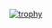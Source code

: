 [![trophy](https://github-profile-trophy.vercel.app/?username=johnnyalmd)](https://github.com/ryo-ma/github-profile-trophy)

